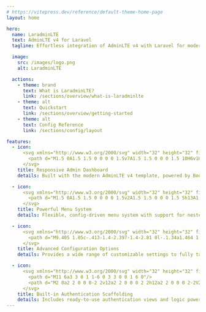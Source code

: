 ```yaml
---
# https://vitepress.dev/reference/default-theme-home-page
layout: home

hero:
  name: LaradminLTE
  text: AdminLTE v4 for Laravel
  tagline: Effortless integration of AdminLTE v4 with Laravel for modern, responsive dashboards.

  image:
    src: /images/logo.png
    alt: LaradminLTE

  actions:
    - theme: brand
      text: What is LaradminLTE?
      link: /sections/overview/what-is-laradminlte
    - theme: alt
      text: Quickstart
      link: /sections/overview/getting-started
    - theme: alt
      text: Config Reference
      link: /sections/config/layout

features:
  - icon:
      <svg xmlns="http://www.w3.org/2000/svg" width="32" height="32" fill="#7837fa" viewBox="0 0 16 16">
        <path d="M1.5 0A1.5 1.5 0 0 0 0 1.5v7A1.5 1.5 0 0 0 1.5 10H6v1H1a1 1 0 0 0-1 1v3a1 1 0 0 0 1 1h14a1 1 0 0 0 1-1v-3a1 1 0 0 0-1-1h-5v-1h4.5A1.5 1.5 0 0 0 16 8.5v-7A1.5 1.5 0 0 0 14.5 0zm0 1h13a.5.5 0 0 1 .5.5v7a.5.5 0 0 1-.5.5h-13a.5.5 0 0 1-.5-.5v-7a.5.5 0 0 1 .5-.5M12 12.5a.5.5 0 1 1 1 0 .5.5 0 0 1-1 0m2 0a.5.5 0 1 1 1 0 .5.5 0 0 1-1 0M1.5 12h5a.5.5 0 0 1 0 1h-5a.5.5 0 0 1 0-1M1 14.25a.25.25 0 0 1 .25-.25h5.5a.25.25 0 1 1 0 .5h-5.5a.25.25 0 0 1-.25-.25"/>
      </svg>
    title: Responsive Admin Dashboard
    details: Built with the modern AdminLTE v4 template, powered by Bootstrap 5 for fully responsive and mobile-first design.

  - icon:
      <svg xmlns="http://www.w3.org/2000/svg" width="32" height="32" fill="#7837fa" viewBox="0 0 16 16">
        <path d="M1.5 0A1.5 1.5 0 0 0 0 1.5v2A1.5 1.5 0 0 0 1.5 5h13A1.5 1.5 0 0 0 16 3.5v-2A1.5 1.5 0 0 0 14.5 0zm1 2h3a.5.5 0 0 1 0 1h-3a.5.5 0 0 1 0-1m9.927.427A.25.25 0 0 1 12.604 2h.792a.25.25 0 0 1 .177.427l-.396.396a.25.25 0 0 1-.354 0zM0 8a2 2 0 0 1 2-2h12a2 2 0 0 1 2 2v5a2 2 0 0 1-2 2H2a2 2 0 0 1-2-2zm1 3v2a1 1 0 0 0 1 1h12a1 1 0 0 0 1-1v-2zm14-1V8a1 1 0 0 0-1-1H2a1 1 0 0 0-1 1v2zM2 8.5a.5.5 0 0 1 .5-.5h9a.5.5 0 0 1 0 1h-9a.5.5 0 0 1-.5-.5m0 4a.5.5 0 0 1 .5-.5h6a.5.5 0 0 1 0 1h-6a.5.5 0 0 1-.5-.5"/>
      </svg>
    title: Powerful Menu System
    details: Flexible, config-driven menu system with support for nested items, links, headers, dividers, permission-based visibility, and intelligent active state detection.

  - icon:
      <svg xmlns="http://www.w3.org/2000/svg" width="32" height="32" fill="#7837fa" viewBox="0 0 16 16">
        <path d="M9.405 1.05c-.413-1.4-2.397-1.4-2.81 0l-.1.34a1.464 1.464 0 0 1-2.105.872l-.31-.17c-1.283-.698-2.686.705-1.987 1.987l.169.311c.446.82.023 1.841-.872 2.105l-.34.1c-1.4.413-1.4 2.397 0 2.81l.34.1a1.464 1.464 0 0 1 .872 2.105l-.17.31c-.698 1.283.705 2.686 1.987 1.987l.311-.169a1.464 1.464 0 0 1 2.105.872l.1.34c.413 1.4 2.397 1.4 2.81 0l.1-.34a1.464 1.464 0 0 1 2.105-.872l.31.17c1.283.698 2.686-.705 1.987-1.987l-.169-.311a1.464 1.464 0 0 1 .872-2.105l.34-.1c1.4-.413 1.4-2.397 0-2.81l-.34-.1a1.464 1.464 0 0 1-.872-2.105l.17-.31c.698-1.283-.705-2.686-1.987-1.987l-.311.169a1.464 1.464 0 0 1-2.105-.872zM8 10.93a2.929 2.929 0 1 1 0-5.86 2.929 2.929 0 0 1 0 5.858z"/>
      </svg>
    title: Advanced Configuration Options
    details: Provides a wide range of customizable settings to fully tailor the panel layout, UI components, and behavior.

  - icon:
      <svg xmlns="http://www.w3.org/2000/svg" width="32" height="32" fill="#7837fa" viewBox="0 0 16 16">
        <path d="M11 6a3 3 0 1 1-6 0 3 3 0 0 1 6 0"/>
        <path d="M2 0a2 2 0 0 0-2 2v12a2 2 0 0 0 2 2h12a2 2 0 0 0 2-2V2a2 2 0 0 0-2-2zm12 1a1 1 0 0 1 1 1v12a1 1 0 0 1-1 1v-1c0-1-1-4-6-4s-6 3-6 4v1a1 1 0 0 1-1-1V2a1 1 0 0 1 1-1z"/>
      </svg>
    title: Built-in Authentication Scaffolding
    details: Includes ready-to-use authentication views and logic powered by Laravel Fortify, with seamless integration into the dashboard.
---
```


